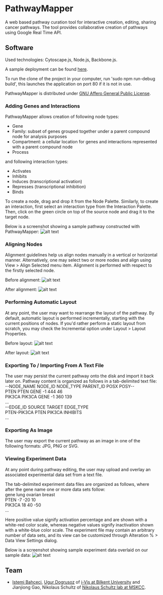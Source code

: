 # PathwayMapper

A web based pathway curation tool for interactive creation, editing, sharing cancer pathways. The tool provides collaborative creation of pathways using Google Real Time API. 

## Software

Used technologies: Cytoscape.js, Node.js, Backbone.js. 

A sample deployment can be found [here](http://tcga.patika.org).

To run the clone of the project in your computer, run 'sudo npm run-debug build', this launches the application on port 80 if it is not in use.

PathwayMapper is distributed under [GNU Affero General Public License](https://www.gnu.org/licenses/agpl-3.0.html).

### Adding Genes and Interactions

PathwayMapper allows creation of following node types:
- Gene
- Family: subset of genes grouped together under a parent compound node for analysis purposes
- Compartment: a cellular location for genes and interactions represented with a parent compound node
- Process

and following interaction types:
- Activates
- Inhibits
- Induces (transcriptional activation)
- Represses (transcriptional inhibition)
- Binds

To create a node, drag and drop it from the Node Palette. Similarly, to create an interaction, first select an interaction type from the Interaction Palette. Then, click on the green circle on top of the source node and drag it to the target node.

Below is a screenshot showing a sample pathway constructed with PathwayMapper:
![alt text](https://github.com/iVis-at-Bilkent/pathway-mapper/tree/master/public/assets/sample-pathway.png "Sample pathway")

### Aligning Nodes

Alignment guidelines help us align nodes manually in a vertical or horizontal manner. Alternatively, one may select two or more nodes and align using View > Align Selected menu item. Alignment is performed with respect to the firstly selected node.

Before alignment:
![alt text](https://github.com/iVis-at-Bilkent/pathway-mapper/tree/master/public/assets/align-before.png "Before vertical center alignment of four nodes with respect to the firstly selected gene KRAS")

After alignment:
![alt text](https://github.com/iVis-at-Bilkent/pathway-mapper/tree/master/public/assets/align-after.png "After alignment")

### Performing Automatic Layout

At any point, the user may want to rearrange the layout of the pathway. By default, automatic layout is performed incrementally, starting with the current positions of nodes. If you'd rather perform a static layout from scratch, you may check the Incremental option under Layout > Layout Properties.

Before layout:
![alt text](https://github.com/iVis-at-Bilkent/pathway-mapper/tree/master/public/assets/layout-before.png "A pathway randomly laid out")

After layout:
![alt text](https://github.com/iVis-at-Bilkent/pathway-mapper/tree/master/public/assets/layout-after.png "The same pathway after automatic layout")

### Exporting To / Importing From A Text File

The user may persist the current pathway onto the disk and import it back later on. Pathway content is organized as follows in a tab-delimited text file:<br>
--NODE_NAME	NODE_ID	NODE_TYPE	PARENT_ID	POSX	POSY--<br>
PTEN	PTEN	GENE	-1	444	46	<br>
PIK3CA	PIK3CA	GENE	-1	360	139	<br>
...<br>
--EDGE_ID	SOURCE	TARGET	EDGE_TYPE<br>
PTEN-PIK3CA	PTEN	PIK3CA	INHIBITS<br>
...

### Exporting As Image

The user may export the current pathway as an image in one of the following formats: JPG, PNG or SVG.

### Viewing Experiment Data

At any point during pathway editing, the user may upload and overlay an associated experimental data set from a text file.

The tab-delimited experiment data files are organized as follows, where after the gene name one or more data sets follow:<br>
gene	lung	ovarian	breast<br>
PTEN	-7	-20	10<br>
PIK3CA	18	40	-50<br>
...<br>

Here positive value signify activation percentage and are shown with a white-red color scale, whereas negative values signify inactivation shown with a white-blue color scale. The experiment file may contain an arbitrary number of data sets, and its view can be customized through Alteration % > Data View Settings dialog.

Below is a screenshot showing sample experiment data overlaid on our sample data:
![alt text](https://github.com/iVis-at-Bilkent/pathway-mapper/tree/master/public/assets/sample-data.png "Sample experiment data")

## Team

  * [Istemi Bahceci](https://github.com/istemi-bahceci), [Ugur Dogrusoz](https://github.com/ugurdogrusoz) of [i-Vis at Bilkent University](http://www.cs.bilkent.edu.tr/~ivis) and Jianjiong Gao, Nikolaus Schultz of [Nikolaus Schultz lab at MSKCC](https://www.mskcc.org/research-areas/labs/nikolaus-schultz).
